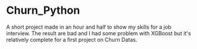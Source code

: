 # Churn_Python

A short project made in an hour and half to show my skills for a job interview. 
The result are bad and I had some problem with XGBoost but it's relatively complete for a first project on Churn Datas.
